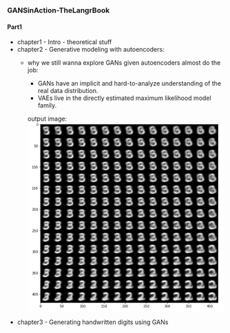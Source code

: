 ### GANSinAction-TheLangrBook

#### Part1
* chapter1 - Intro - theoretical stuff
* chapter2 - Generative modeling with autoencoders:
  * why we still wanna explore GANs given autoencoders almost do the job:
    * GANs have an implicit and hard-to-analyze understanding of the real data distribution. 
    * VAEs live in the directly estimated maximum likelihood model family.
    
    output image:
    ![vae output](https://github.com/ada-k/GANSinAction-TheLangrBook/blob/main/output%20images/vae.png)
* chapter3 - Generating handwritten digits using GANs
